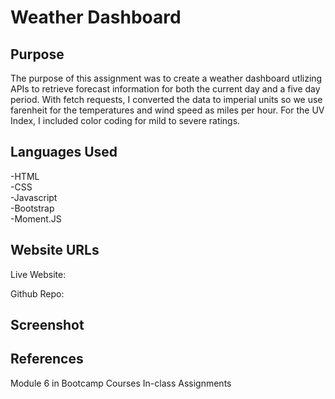 # Weather Dashboard

## Purpose
The purpose of this assignment was to create a weather dashboard utlizing APIs to retrieve forecast information for both the current day and a five day period. With fetch requests, I converted the data to imperial units so we use farenheit for the temperatures and wind speed as miles per hour. For the UV Index, I included color coding for mild to severe ratings.

## Languages Used
-HTML <br>
-CSS <br>
-Javascript <br>
-Bootstrap <br>
-Moment.JS <br>

## Website URLs

Live Website:

Github Repo:

## Screenshot

## References
Module 6 in Bootcamp Courses
In-class Assignments


